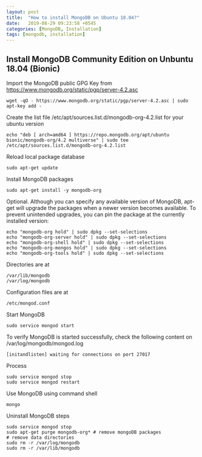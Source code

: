 ```yaml
---
layout: post
title:  "How to install MongoDB on Ubuntu 18.04?"
date:   2019-08-29 09:23:58 +0545
categories: [MongoDB, Installation]
tags: [mongodb, installation]
---
```


## Install MongoDB Community Edition on Unbuntu 18.04 (Bionic)

Import the MongoDB public GPG Key from https://www.mongodb.org/static/pgp/server-4.2.asc
```
wget -qO - https://www.mongodb.org/static/pgp/server-4.2.asc | sudo apt-key add -
```

Create the list file /etc/apt/sources.list.d/mongodb-org-4.2.list for your ubuntu version
```
echo "deb [ arch=amd64 ] https://repo.mongodb.org/apt/ubuntu bionic/mongodb-org/4.2 multiverse" | sudo tee /etc/apt/sources.list.d/mongodb-org-4.2.list
```

Reload local package database
```
sudo apt-get update
```

Install MongoDB packages
```
sudo apt-get install -y mongodb-org
```

Optional. Although you can specify any available version of MongoDB, apt-get will upgrade the packages when a newer version becomes available. To prevent unintended upgrades, you can pin the package at the currently installed version:
```
echo "mongodb-org hold" | sudo dpkg --set-selections
echo "mongodb-org-server hold" | sudo dpkg --set-selections
echo "mongodb-org-shell hold" | sudo dpkg --set-selections
echo "mongodb-org-mongos hold" | sudo dpkg --set-selections
echo "mongodb-org-tools hold" | sudo dpkg --set-selections
```

Directories are at

```
/var/lib/mongodb
/var/log/mongodb
```

Configuration files are at
```
/etc/mongod.conf
```

Start MongoDB
```
sudo service mongod start
```

To verify MongoDB is started successfully, check the following content on /var/log/mongodb/mongod.log
```
[initandlisten] waiting for connections on port 27017
```

Process

```
sudo service mongod stop
sudo service mongod restart
```

Use MongoDB using command shell
```
mongo
```

Uninstall MongoDB steps

```
sudo service mongod stop
sudo apt-get purge mongodb-org* # remove mongoDB packages
# remove data directories
sudo rm -r /var/log/mongodb 
sudo rm -r /var/lib/mongodb
```